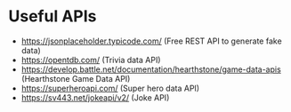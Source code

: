 # Useful APIs
- https://jsonplaceholder.typicode.com/ (Free REST API to generate fake data)
- https://opentdb.com/ (Trivia data API)
- https://develop.battle.net/documentation/hearthstone/game-data-apis (Hearthstone Game Data API)
- https://superheroapi.com/ (Super hero data API)
- https://sv443.net/jokeapi/v2/ (Joke API)